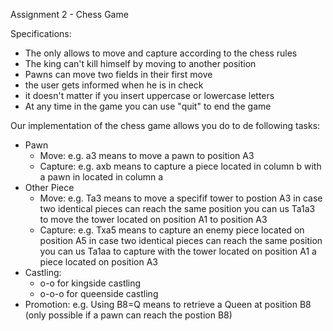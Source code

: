 Assignment 2 - Chess Game

Specifications:
- The only allows to move and capture according to the chess rules
- The king can't kill himself by moving to another position
- Pawns can move two fields in their first move
- the user gets informed when he is in check
- it doesn't matter if you insert uppercase or lowercase letters
- At any time in the game you can use "quit" to end the game

Our implementation of the chess game allows you do to de following tasks:
- Pawn
  - Move: e.g. a3 means to move a pawn to position A3
  - Capture: e.g. axb means to capture a piece located in column b with a pawn in located in column a
- Other Piece
  - Move: e.g. Ta3 means to move a specifif tower to postion A3
          in case two identical pieces can reach the same position you can us Ta1a3 to move the tower located on position A1 to position A3
  - Capture: e.g. Txa5 means to capture an enemy piece located on position A5
          in case two identical pieces can reach the same position you can us Ta1aa to capture with the tower located on position A1 a piece located on position A3
- Castling:
  - o-o for kingside castling
  - o-o-o for queenside castling
- Promotion: e.g. Using B8=Q means to retrieve a Queen at position B8 (only possible if a pawn can reach the postion B8)
